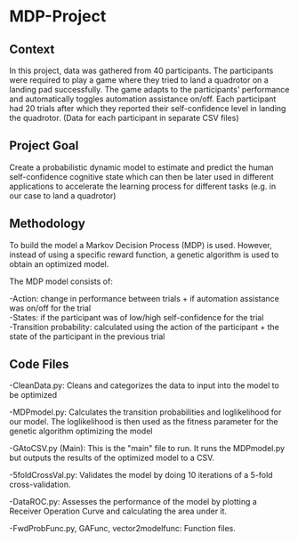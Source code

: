 # MDP-Project

## Context

In this project, data was gathered from 40 participants. The participants were required to play a game where they tried to land a quadrotor on a landing pad successfully. The game adapts to the participants' performance and automatically toggles automation assistance on/off. Each participant had 20 trials after which they reported their self-confidence level in landing the quadrotor. (Data for each participant in separate CSV files)

## Project Goal

Create a probabilistic dynamic model to estimate and predict the human self-confidence cognitive state which can then be later used in different applications to accelerate the learning process for different tasks (e.g. in our case to land a quadrotor)

## Methodology

To build the model a Markov Decision Process (MDP) is used. However, instead of using a specific reward function, a genetic algorithm is used to obtain an optimized model.

The MDP model consists of:  

-Action: change in performance between trials + if automation assistance was on/off for the trial  
-States: if the participant was of low/high self-confidence for the trial  
-Transition probability: calculated using the action of the participant + the state of the participant in the previous trial

## Code Files

-CleanData.py: Cleans and categorizes the data to input into the model to be optimized 

-MDPmodel.py: Calculates the transition probabilities and loglikelihood for our model. The loglikelihood is then used as the fitness parameter for the genetic algorithm optimizing the model

-GAtoCSV.py (Main): This is the "main" file to run. It runs the MDPmodel.py but outputs the results of the optimized model to a CSV.

-5foldCrossVal.py: Validates the model by doing 10 iterations of a 5-fold cross-validation.

-DataROC.py: Assesses the performance of the model by plotting a Receiver Operation Curve and calculating the area under it.

-FwdProbFunc.py, GAFunc, vector2modelfunc: Function files.



